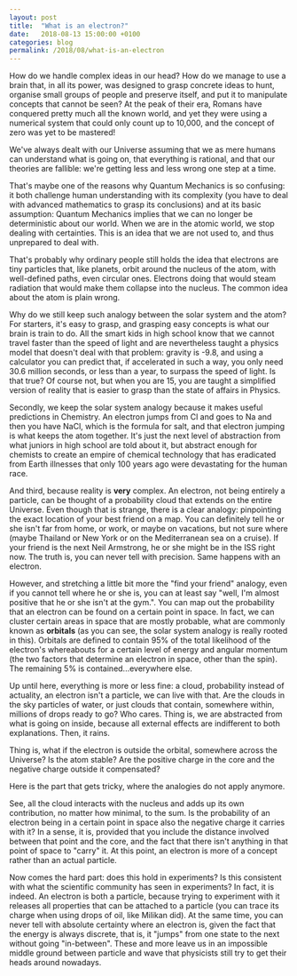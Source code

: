 ```yaml
---
layout: post
title:  "What is an electron?"
date:   2018-08-13 15:00:00 +0100
categories: blog
permalink: /2018/08/what-is-an-electron
---
```


How do we handle complex ideas in our head? How do we manage to use a brain that, in all its power, was designed to grasp concrete ideas to hunt, organise small groups of people and preserve itself, and put it to manipulate concepts that cannot be seen? At the peak of their era, Romans have conquered pretty much all the known world, and yet they were using a numerical system that could only count up to 10,000, and the concept of zero was yet to be mastered!

We've always dealt with our Universe assuming that we as mere humans can understand what is going on, that everything is rational, and that our theories are fallible: we're getting less and less wrong one step at a time.

That's maybe one of the reasons why Quantum Mechanics is so confusing: it both challenge human understanding with its complexity (you have to deal with advanced mathematics to grasp its conclusions) and at its basic assumption: Quantum Mechanics implies that we can no longer be deterministic about our world. When we are in the atomic world, we stop dealing with certainties. This is an idea that we are not used to, and thus unprepared to deal with.

That's probably why ordinary people still holds the idea that electrons are tiny particles that, like planets, orbit around the nucleus of the atom, with well-defined paths, even circular ones. Electrons doing that would steam radiation that would make them collapse into the nucleus. The common idea about the atom is plain wrong.

Why do we still keep such analogy between the solar system and the atom? For starters, it's easy to grasp, and grasping easy concepts is what our brain is train to do. All the smart kids in high school know that we cannot travel faster than the speed of light and are nevertheless taught a physics model that doesn't deal with that problem: gravity is -9.8, and using a calculator you can predict that, if accelerated in such a way, you only need 30.6 million seconds, or less than a year, to surpass the speed of light. Is that true? Of course not, but when you are 15, you are taught a simplified version of reality that is easier to grasp than the state of affairs in Physics.

Secondly, we keep the solar system analogy because it makes useful predictions in Chemistry. An electron jumps from Cl and goes to Na and then you have NaCl, which is the formula for salt, and that electron jumping is what keeps the atom together. It's just the next level of abstraction from what juniors in high school are told about it, but abstract enough for chemists to create an empire of chemical technology that has eradicated from Earth illnesses that only 100 years ago were devastating for the human race.

And third, because reality is __very__ complex. An electron, not being entirely a particle, can be thought of a probability cloud that extends on the entire Universe. Even though that is strange, there is a clear analogy: pinpointing the exact location of your best friend on a map. You can definitely tell he or she isn't far from home, or work, or maybe on vacations, but not sure where (maybe Thailand or New York or on the Mediterranean sea on a cruise). If your friend is the next Neil Armstrong, he or she might be in the ISS right now. The truth is, you can never tell with precision. Same happens with an electron.

However, and stretching a little bit more the "find your friend" analogy, even if you cannot tell where he or she is, you can at least say "well, I'm almost positive that he or she isn't at the gym.". You can map out the probability that an electron can be found on a certain point in space. In fact, we can cluster certain areas in space that are mostly probable, what are commonly known as __orbitals__ (as you can see, the solar system analogy is really rooted in this). Orbitals are defined to contain 95% of the total likelihood of the electron's whereabouts for a certain level of energy and angular momentum (the two factors that determine an electron in space, other than the spin). The remaining 5% is contained...everywhere else.

Up until here, everything is more or less fine: a cloud, probability instead of actuality, an electron isn't a particle, we can live with that. Are the clouds in the sky particles of water, or just clouds that contain, somewhere within, millions of drops ready to go? Who cares. Thing is, we are abstracted from what is going on inside, because all external effects are indifferent to both explanations. Then, it rains.

Thing is, what if the electron is outside the orbital, somewhere across the Universe? Is the atom stable? Are the positive charge in the core and the negative charge outside it compensated?

Here is the part that gets tricky, where the analogies do not apply anymore.

See, all the cloud interacts with the nucleus and adds up its own contribution, no matter how minimal, to the sum. Is the probability of an electron being in a certain point in space also the negative charge it carries with it? In a sense, it is, provided that you include the distance involved between that point and the core, and the fact that there isn't anything in that point of space to "carry" it. At this point, an electron is more of a concept rather than an actual particle.

Now comes the hard part: does this hold in experiments? Is this consistent with what the scientific community has seen in experiments? In fact, it is indeed. An electron is both a particle, because trying to experiment with it releases all properties that can be attached to a particle (you can trace its charge when using drops of oil, like Milikan did). At the same time, you can never tell with absolute certainty where an electron is, given the fact that the energy is always discrete, that is, it "jumps" from one state to the next without going "in-between". These and more leave us in an impossible middle ground between particle and wave that physicists still try to get their heads around nowadays.
